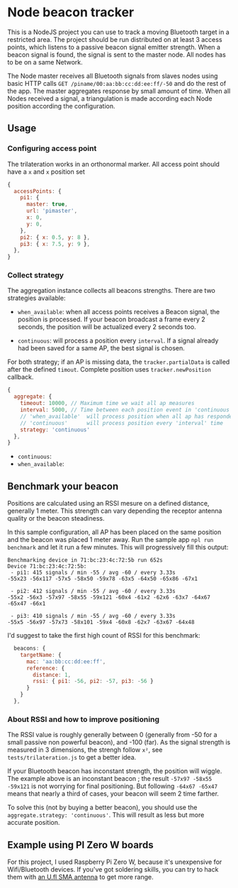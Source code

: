 # Node beacon tracker
This is a NodeJS project you can use to track a moving Bluetooth target in a restricted area. The project should be run distributed on at least 3 access points, which listens to a passive beacon signal emitter strength.
When a beacon signal is found, the signal is sent to the master node. All nodes has to be on a same Network.

The Node master receives all Bluetooth signals from slaves nodes using basic HTTP calls `GET /piname/00:aa:bb:cc:dd:ee:ff/-50` and do the rest of the app.
The master aggregates response by small amount of time. When all Nodes received a signal, a triangulation is made according each Node position according the configuration.


## Usage
### Configuring access point
The trilateration works in an orthonormal marker. All access point should have a `x` and `x` position set
```javascript
{
  accessPoints: {
    pi1: {
      master: true,
      url: 'pimaster',
      x: 0,
      y: 0,
    },
    pi2: { x: 0.5, y: 8 },
    pi3: { x: 7.5, y: 9 },
  },
}
```

### Collect strategy
The aggregation instance collects all beacons strengths. There are two strategies available:

- `when_available`: when all access points receives a Beacon signal, the position is processed. If your beacon broadcast a frame every 2 seconds, the position will be actualized every 2 seconds too.

- `continuous`: will process a position every `interval`. If a signal already had been saved for a same AP, the best signal is chosen.

For both strategy; if an AP is missing data, the `tracker.partialData` is called after the defined `timout`. Complete position uses `tracker.newPosition` callback.


```javascript
{
  aggregate: {
    timeout: 10000, // Maximum time we wait all ap measures
    interval: 5000, // Time between each position event in 'continuous' strategy
    // 'when_available'  will process position when all ap has responded
    // 'continuous'      will process position every 'interval' time
    strategy: 'continuous'
  },
}
```

- `continuous`: 
- `when_available`: 


## Benchmark your beacon
Positions are calculated using an RSSI mesure on a defined distance, generally 1 meter. This strength can vary depending the receptor antenna quality or the beacon steadiness.

In this sample configuration, all AP has been placed on the same position and the beacon was placed 1 meter away. Run the sample app `npl run benchmark` and let it run a few minutes. This will progressively fill this output:
```
Benchmarking device in 71:bc:23:4c:72:5b run 652s
Device 71:bc:23:4c:72:5b:
 - pi1: 415 signals / min -55 / avg -60 / every 3.33s
-55x23 -56x117 -57x5 -58x50 -59x78 -63x5 -64x50 -65x86 -67x1

 - pi2: 412 signals / min -55 / avg -60 / every 3.33s
-55x2 -56x3 -57x97 -58x55 -59x121 -60x4 -61x2 -62x6 -63x7 -64x67 -65x47 -66x1

 - pi3: 410 signals / min -55 / avg -60 / every 3.33s
-55x5 -56x97 -57x73 -58x101 -59x4 -60x8 -62x7 -63x67 -64x48
```

I'd suggest to take the first high count of RSSI for this benchmark:
```javascript
  beacons: {
    targetName: {
      mac: 'aa:bb:cc:dd:ee:ff',
      reference: {
        distance: 1,
        rssi: { pi1: -56, pi2: -57, pi3: -56 }
      }
    }
  },
```

### About RSSI and how to improve positioning
The RSSI value is roughly generally between 0 (generally from -50 for a small passive non powerful beacon), and -100 (far). 
As the signal strength is measured in 3 dimensions, the strengh follow `x²`, see `tests/trilateration.js` to get a better idea.

If your Bluetooth beacon has inconstant strength, the position will wiggle. The example above is an inconstant beacon ; the result `-57x97 -58x55 -59x121` is not worrying for final positioning. But following `-64x67 -65x47` means that nearly a third of cases, your beacon will seem 2 time farther.

To solve this (not by buying a better beacon), you should use the `aggregate.strategy: 'continuous'`. This will result as less but more accurate position.

## Example using PI Zero W boards
For this project, I used Raspberry Pi Zero W, because it's unexpensive for Wifi/Bluetooth devices.
If you've got soldering skills, you can try to hack them with [an U.fl SMA antenna](https://www.briandorey.com/post/raspberry-pi-zero-w-external-antenna-mod) to get more range.
